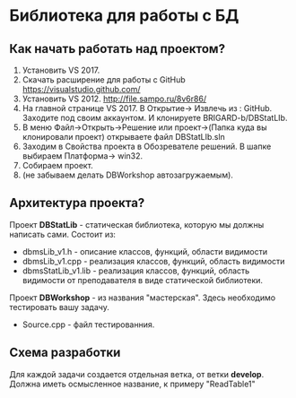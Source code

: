 # Библиотека для работы с БД
## Как начать работать над проектом?
1. Установить  VS 2017.
2. Скачать расширение для работы с GitHub https://visualstudio.github.com/
3. Установить VS 2012. http://file.sampo.ru/8v6r86/
4. На главной странице VS 2017. В Открытие-> Извлечь из : GitHub. Заходите под своим аккаунтом. И клонируете BRIGARD-b/DBStatLIb.
5. В меню Файл->Открыть->Решение или проект->(Папка куда вы клонировали проект) открываете файл DBStatLIb.sln
6. Заходим в Свойства проекта в Обозревателе решений. В шапке выбираем Платформа-> win32.
7. Собираем проект.
8. (не забываем делать DBWorkshop автозагружаемым).
## Архитектура проекта?

Проект **DBStatLib** - статическая библиотека, которую мы должны написать сами.
Состоит из:
- dbmsLib_v1.h - описание классов, функций, области видимости
- dbmsLib_v1.cpp - реализация классов, функций, область видимости
- dbmsStatLib_v1.lib - реализация классов, функций, область видимости от преподавателя в виде статической библиотеки.

Проект **DBWorkshop** - из названия "мастерская". Здесь необходимо тестировать вашу задачу.
- Source.cpp - файл тестированния.

## Схема разработки

Для каждой задачи создается отдельная ветка, от ветки **develop**. Должна иметь осмысленное название, к примеру "ReadTable1"
